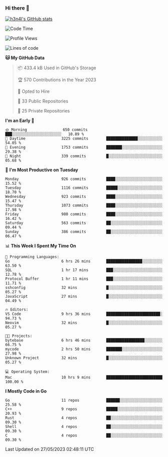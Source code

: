 ### Hi there 👋

[![h3n4l's GitHub stats](https://github-readme-stats.vercel.app/api?username=h3n4l&count_private=true&show_icons=true&theme=radical)](https://github.com/h3n4l/github-readme-stats)

<!--START_SECTION:waka-->
![Code Time](http://img.shields.io/badge/Code%20Time-1%2C241%20hrs%2041%20mins-blue)

![Profile Views](http://img.shields.io/badge/Profile%20Views-0-blue)

![Lines of code](https://img.shields.io/badge/From%20Hello%20World%20I%27ve%20Written-3.0%20million%20lines%20of%20code-blue)

**🐱 My GitHub Data** 

> 📦 433.4 kB Used in GitHub's Storage 
 > 
> 🏆 570 Contributions in the Year 2023
 > 
> 💼 Opted to Hire
 > 
> 📜 33 Public Repositories 
 > 
> 🔑 25 Private Repositories 
 > 
**I'm an Early 🐤** 

```text
🌞 Morning                650 commits         ███░░░░░░░░░░░░░░░░░░░░░░   10.89 % 
🌆 Daytime                3225 commits        ██████████████░░░░░░░░░░░   54.05 % 
🌃 Evening                1753 commits        ███████░░░░░░░░░░░░░░░░░░   29.38 % 
🌙 Night                  339 commits         █░░░░░░░░░░░░░░░░░░░░░░░░   05.68 % 
```
📅 **I'm Most Productive on Tuesday** 

```text
Monday                   926 commits         ████░░░░░░░░░░░░░░░░░░░░░   15.52 % 
Tuesday                  1116 commits        █████░░░░░░░░░░░░░░░░░░░░   18.70 % 
Wednesday                923 commits         ████░░░░░░░░░░░░░░░░░░░░░   15.47 % 
Thursday                 1073 commits        ████░░░░░░░░░░░░░░░░░░░░░   17.98 % 
Friday                   980 commits         ████░░░░░░░░░░░░░░░░░░░░░   16.42 % 
Saturday                 563 commits         ██░░░░░░░░░░░░░░░░░░░░░░░   09.44 % 
Sunday                   386 commits         ██░░░░░░░░░░░░░░░░░░░░░░░   06.47 % 
```


📊 **This Week I Spent My Time On** 

```text
💬 Programming Languages: 
Go                       6 hrs 26 mins       ████████████████░░░░░░░░░   63.50 % 
SQL                      1 hr 17 mins        ███░░░░░░░░░░░░░░░░░░░░░░   12.78 % 
Protocol Buffer          1 hr 11 mins        ███░░░░░░░░░░░░░░░░░░░░░░   11.71 % 
sshconfig                32 mins             █░░░░░░░░░░░░░░░░░░░░░░░░   05.27 % 
JavaScript               27 mins             █░░░░░░░░░░░░░░░░░░░░░░░░   04.49 % 

🔥 Editors: 
VS Code                  9 hrs 36 mins       ████████████████████████░   94.73 % 
Neovim                   32 mins             █░░░░░░░░░░░░░░░░░░░░░░░░   05.27 % 

🐱‍💻 Projects: 
bytebase                 6 hrs 46 mins       █████████████████░░░░░░░░   66.75 % 
mycode                   2 hrs 50 mins       ███████░░░░░░░░░░░░░░░░░░   27.98 % 
Unknown Project          32 mins             █░░░░░░░░░░░░░░░░░░░░░░░░   05.27 % 

💻 Operating System: 
Mac                      10 hrs 9 mins       █████████████████████████   100.00 % 
```

**I Mostly Code in Go** 

```text
Go                       11 repos            ██████░░░░░░░░░░░░░░░░░░░   25.58 % 
C++                      9 repos             █████░░░░░░░░░░░░░░░░░░░░   20.93 % 
Rust                     4 repos             ██░░░░░░░░░░░░░░░░░░░░░░░   09.30 % 
Shell                    4 repos             ██░░░░░░░░░░░░░░░░░░░░░░░   09.30 % 
C                        4 repos             ██░░░░░░░░░░░░░░░░░░░░░░░   09.30 % 
```




 Last Updated on 27/05/2023 02:48:11 UTC
<!--END_SECTION:waka-->

